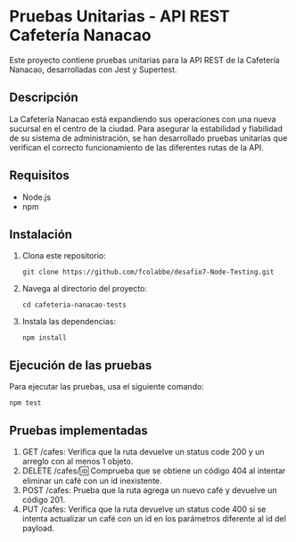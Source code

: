 # Pruebas Unitarias - API REST Cafetería Nanacao

Este proyecto contiene pruebas unitarias para la API REST de la Cafetería Nanacao, desarrolladas con Jest y Supertest.

## Descripción

La Cafetería Nanacao está expandiendo sus operaciones con una nueva sucursal en el centro de la ciudad. Para asegurar la estabilidad y fiabilidad de su sistema de administración, se han desarrollado pruebas unitarias que verifican el correcto funcionamiento de las diferentes rutas de la API.

## Requisitos

- Node.js
- npm

## Instalación

1. Clona este repositorio:
   ```
   git clone https://github.com/fcolabbe/desafio7-Node-Testing.git
   ```

2. Navega al directorio del proyecto:
   ```
   cd cafeteria-nanacao-tests
   ```

3. Instala las dependencias:
   ```
   npm install
   ```

## Ejecución de las pruebas

Para ejecutar las pruebas, usa el siguiente comando:

```
npm test
```

## Pruebas implementadas

1. GET /cafes: Verifica que la ruta devuelve un status code 200 y un arreglo con al menos 1 objeto.
2. DELETE /cafes/:id: Comprueba que se obtiene un código 404 al intentar eliminar un café con un id inexistente.
3. POST /cafes: Prueba que la ruta agrega un nuevo café y devuelve un código 201.
4. PUT /cafes: Verifica que la ruta devuelve un status code 400 si se intenta actualizar un café con un id en los parámetros diferente al id del payload.

